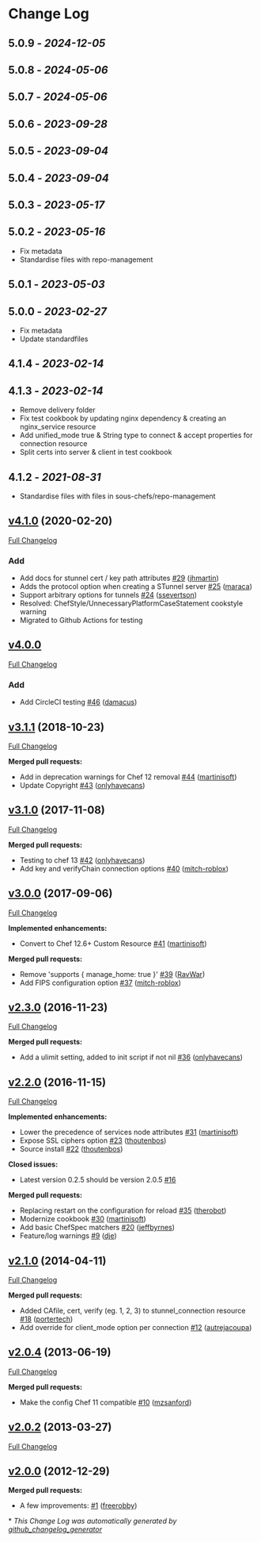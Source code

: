 # Change Log

## 5.0.9 - *2024-12-05*

## 5.0.8 - *2024-05-06*

## 5.0.7 - *2024-05-06*

## 5.0.6 - *2023-09-28*

## 5.0.5 - *2023-09-04*

## 5.0.4 - *2023-09-04*

## 5.0.3 - *2023-05-17*

## 5.0.2 - *2023-05-16*

- Fix metadata
- Standardise files with repo-management

## 5.0.1 - *2023-05-03*

## 5.0.0 - *2023-02-27*

- Fix metadata
- Update standardfiles

## 4.1.4 - *2023-02-14*

## 4.1.3 - *2023-02-14*

- Remove delivery folder
- Fix test cookbook by updating nginx dependency & creating an nginx_service resource
- Add unified_mode true & String type to connect & accept properties for connection resource
- Split certs into server & client in test cookbook

## 4.1.2 - *2021-08-31*

- Standardise files with files in sous-chefs/repo-management

## [v4.1.0](https://github.com/sous-chefs/chef-stunnel/tree/v4.1.0) (2020-02-20)

[Full Changelog](https://github.com/sous-chefs/chef-stunnel/compare/v4.0.0...v4.1.0)

### Add

- Add docs for stunnel cert / key path attributes [\#29](https://github.com/sous-chefs/chef-stunnel/pull/29) ([jhmartin](https://github.com/jhmartin))
- Adds the protocol option when creating a STunnel server [\#25](https://github.com/sous-chefs/chef-stunnel/pull/25) ([maraca](https://github.com/maraca))
- Support arbitrary options for tunnels [\#24](https://github.com/sous-chefs/chef-stunnel/pull/24) ([ssevertson](https://github.com/ssevertson))
- Resolved: ChefStyle/UnnecessaryPlatformCaseStatement cookstyle warning
- Migrated to Github Actions for testing

## [v4.0.0](https://github.com/sous-chefs/chef-stunnel/tree/v4.0.0)

[Full Changelog](https://github.com/sous-chefs/chef-stunnel/compare/v3.1.1...v4.0.0)

### Add

- Add CircleCI testing [\#46](https://github.com/sous-chefs/chef-stunnel/pull/46) ([damacus](https://github.com/damacus))

## [v3.1.1](https://github.com/sous-chefs/chef-stunnel/tree/v3.1.1) (2018-10-23)

[Full Changelog](https://github.com/sous-chefs/chef-stunnel/compare/v3.1.0...v3.1.1)

**Merged pull requests:**

- Add in deprecation warnings for Chef 12 removal [\#44](https://github.com/sous-chefs/chef-stunnel/pull/44) ([martinisoft](https://github.com/martinisoft))
- Update Copyright [\#43](https://github.com/sous-chefs/chef-stunnel/pull/43) ([onlyhavecans](https://github.com/onlyhavecans))

## [v3.1.0](https://github.com/sous-chefs/chef-stunnel/tree/v3.1.0) (2017-11-08)

[Full Changelog](https://github.com/sous-chefs/chef-stunnel/compare/v3.0.0...v3.1.0)

**Merged pull requests:**

- Testing to chef 13 [\#42](https://github.com/sous-chefs/chef-stunnel/pull/42) ([onlyhavecans](https://github.com/onlyhavecans))
- Add key and verifyChain connection options [\#40](https://github.com/sous-chefs/chef-stunnel/pull/40) ([mitch-roblox](https://github.com/mitch-roblox))

## [v3.0.0](https://github.com/sous-chefs/chef-stunnel/tree/v3.0.0) (2017-09-06)

[Full Changelog](https://github.com/sous-chefs/chef-stunnel/compare/v2.3.0...v3.0.0)

**Implemented enhancements:**

- Convert to Chef 12.6+ Custom Resource [\#41](https://github.com/sous-chefs/chef-stunnel/pull/41) ([martinisoft](https://github.com/martinisoft))

**Merged pull requests:**

- Remove 'supports { manage\_home: true }' [\#39](https://github.com/sous-chefs/chef-stunnel/pull/39) ([RavWar](https://github.com/RavWar))
- Add FIPS configuration option [\#37](https://github.com/sous-chefs/chef-stunnel/pull/37) ([mitch-roblox](https://github.com/mitch-roblox))

## [v2.3.0](https://github.com/sous-chefs/chef-stunnel/tree/v2.3.0) (2016-11-23)

[Full Changelog](https://github.com/sous-chefs/chef-stunnel/compare/v2.2.0...v2.3.0)

**Merged pull requests:**

- Add a ulimit setting, added to init script if not nil [\#36](https://github.com/sous-chefs/chef-stunnel/pull/36) ([onlyhavecans](https://github.com/onlyhavecans))

## [v2.2.0](https://github.com/sous-chefs/chef-stunnel/tree/v2.2.0) (2016-11-15)

[Full Changelog](https://github.com/sous-chefs/chef-stunnel/compare/v2.1.0...v2.2.0)

**Implemented enhancements:**

- Lower the precedence of services node attributes [\#31](https://github.com/sous-chefs/chef-stunnel/pull/31) ([martinisoft](https://github.com/martinisoft))
- Expose SSL ciphers option [\#23](https://github.com/sous-chefs/chef-stunnel/pull/23) ([thoutenbos](https://github.com/thoutenbos))
- Source install [\#22](https://github.com/sous-chefs/chef-stunnel/pull/22) ([thoutenbos](https://github.com/thoutenbos))

**Closed issues:**

- Latest version 0.2.5 should be version 2.0.5 [\#16](https://github.com/sous-chefs/chef-stunnel/issues/16)

**Merged pull requests:**

- Replacing restart on the configuration for reload  [\#35](https://github.com/sous-chefs/chef-stunnel/pull/35) ([therobot](https://github.com/therobot))
- Modernize cookbook [\#30](https://github.com/sous-chefs/chef-stunnel/pull/30) ([martinisoft](https://github.com/martinisoft))
- Add basic ChefSpec matchers [\#20](https://github.com/sous-chefs/chef-stunnel/pull/20) ([jeffbyrnes](https://github.com/jeffbyrnes))
- Feature/log warnings [\#9](https://github.com/sous-chefs/chef-stunnel/pull/9) ([dje](https://github.com/dje))

## [v2.1.0](https://github.com/sous-chefs/chef-stunnel/tree/v2.1.0) (2014-04-11)

[Full Changelog](https://github.com/sous-chefs/chef-stunnel/compare/v2.0.4...v2.1.0)

**Merged pull requests:**

- Added CAfile, cert, verify \(eg. 1, 2, 3\) to stunnel\_connection resource [\#18](https://github.com/sous-chefs/chef-stunnel/pull/18) ([portertech](https://github.com/portertech))
- Add override for client\_mode option per connection [\#12](https://github.com/sous-chefs/chef-stunnel/pull/12) ([autrejacoupa](https://github.com/autrejacoupa))

## [v2.0.4](https://github.com/sous-chefs/chef-stunnel/tree/v2.0.4) (2013-06-19)

[Full Changelog](https://github.com/sous-chefs/chef-stunnel/compare/v2.0.2...v2.0.4)

**Merged pull requests:**

- Make the config Chef 11 compatible [\#10](https://github.com/sous-chefs/chef-stunnel/pull/10) ([mzsanford](https://github.com/mzsanford))

## [v2.0.2](https://github.com/sous-chefs/chef-stunnel/tree/v2.0.2) (2013-03-27)

[Full Changelog](https://github.com/sous-chefs/chef-stunnel/compare/v2.0.0...v2.0.2)

## [v2.0.0](https://github.com/sous-chefs/chef-stunnel/tree/v2.0.0) (2012-12-29)

**Merged pull requests:**

- A few improvements: [\#1](https://github.com/sous-chefs/chef-stunnel/pull/1) ([freerobby](https://github.com/freerobby))

\* *This Change Log was automatically generated by [github_changelog_generator](https://github.com/skywinder/Github-Changelog-Generator)*
